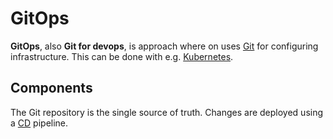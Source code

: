# GitOps

**GitOps**, also **Git for devops**, is approach where on uses [Git](./git.md)
for configuring infrastructure. This can be done with e.g.
[Kubernetes](./orchestration/kubernetes/README.md).

## Components

The Git repository is the single source of truth. Changes are deployed using a
[CD](./ci_cd.md) pipeline.
